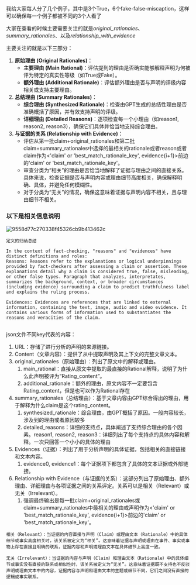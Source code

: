 我给大家每人分了几个例子，其中是3个True，6个fake-false-miscaption，这样可以确保每一个例子都被不同的3个人看了

大家在查看的时候主要需要关注的就是*original_rationales*、*summary_rationales*、以及*relationship_with_evidence*

主要关注的就是以下三部分：

1. **原始理由 (Original Rationales)**：
   - **主要理由 (Main Rational)**：评估提到的理由是否确实能够解释声明为何被评为特定的真实性等级（如True或Fake）。
   - **额外理由 (Additional Rationale)**：评估额外理由是否与声明的评级内容相关或支持主要理由。
2. **总结理由 (Summary Rationales)**：
   - **综合理由 (Synthesized Rationale)**：检查由GPT生成的总结性理由是否准确概括了原因，并有效支持声明的评级。
   - **详细理由 (Detailed Reasons)**：逐项检查每一个小理由（如reason1, reason2, reason3），确保它们具体并恰当地支持综合理由。
3. **与证据的关系 (Relationship with Evidence)**：
   - 评估从第一批claim+original_rationales和第二批claim+summary_rationales中选择的最相关的rationale或者reason或者claim作为<'claim' or 'best_match_rationale_key', evidence{i+1}>前边的'claim' or 'best_match_rationale_key'。
   - 审查分类为“相关”的理由是否恰当地解释了证据与理由之间的直接关系。具体来说，检查证据是否与声明内容或理由细节高度相关，确保解释明确、具体，并避免任何模糊性。
   - 对于分类为“无关”的情况，确保这意味着证据与声明内容不相关，且与理由细节不相关。















### 以下是相关信息说明

![9558d77c270338f45326cb9b413462c](https://taylor-1313808145.cos.ap-nanjing.myqcloud.com/images/9558d77c270338f45326cb9b413462c.png)

```
定义的归纳总结

In the context of fact-checking, "reasons" and "evidences" have distinct definitions and roles: 
Reasons: Reasons refer to the explanations or logical underpinnings provided by fact-checkers after assessing a claim or assertion. These explanations detail why a claim is considered true, false, misleading, or other false types. Paragraph that analyzes, interpretates, summarizes the background, context, or broader circumstances (including evidence) surrounding a claim to predict truthfulness label and explains the ruling process.

Evidences: Evidences are references that are linked to external information, containing the text, image, audio and video evidence. It contains various forms of information used to substantiates the reasons and veracities of the claim.


```









json文件不同key代表的内容：

1. URL：存储了进行分析的声明的来源链接。
2. Content（文章内容）：提供了从中提取声明及其上下文的完整文章文本。
3. original_rationales（原始理由）：列出了原文中的解释或理由。
   1. main_rational：直接从原文中提取的最直接的Rational解释，说明了为什么此声明被评为“Rating_content”。
   2. additional_rationale：额外的理由，原文内容不一定要包含Rating_content，但是也可以作为Rational存在
4. summary_rationales（总结理由）：基于文章内容由GPT综合得出的理由，用于解释为什么claim是这个rating_content。
   1. synthesized_rationale：综合理由，由GPT概括了原因。一般内容较长，涉及到的理由或者原因较多
   2. detailed_reasons：详细的支持点，具体阐述了支持综合理由的各个因素。reason1, reason2, reason3：详细列出了每个支持点的具体内容和解释。一次只回答一个小小的具体的理由
5. Evidences（证据）：列出了用于分析声明的具体证据，包括相关的直接链接和文本内容。
   1. evidence0, evidence1：每个证据项下都包含了具体的文本证据或外部链接。
6. Relationship with Evidence（与证据的关系）：这部分列出了原始理由、额外理由、详细理由与各项证据之间的关系评定。关系可以是相关（Relevant）或无关（Irrelevant）。
   1. 强调最终输出是每一批claim+original_rationales或claim+summary_rationales中最相关的理由或声明作为<'claim' or 'best_match_rationale_key', evidence{i+1}>前边的'claim' or 'best_match_rationale_key'。


```
相关（Relevant）：当证据的内容直接与声明（Claim）或理由文本（Rationale）中的具体细节或事实高度相关时，该关系被定义为“相关”。这意味着证据与声明或理由在事件、事实或事物上存在直接且明确的联系，证据内容和声明或理由文本在具体细节上高度一致。

无关（Irrelevant）：当证据的内容与声明（Claim）和理由文本（Rationale）中的具体细节或事实没有直接的联系或相似性时，该关系被定义为“无关”。这意味着证据既不支持也不反驳声明或理由文本中的内容，证据内容与声明和理由文本的主题或细节不同，它们之间没有直接的逻辑或事实联系。
```





